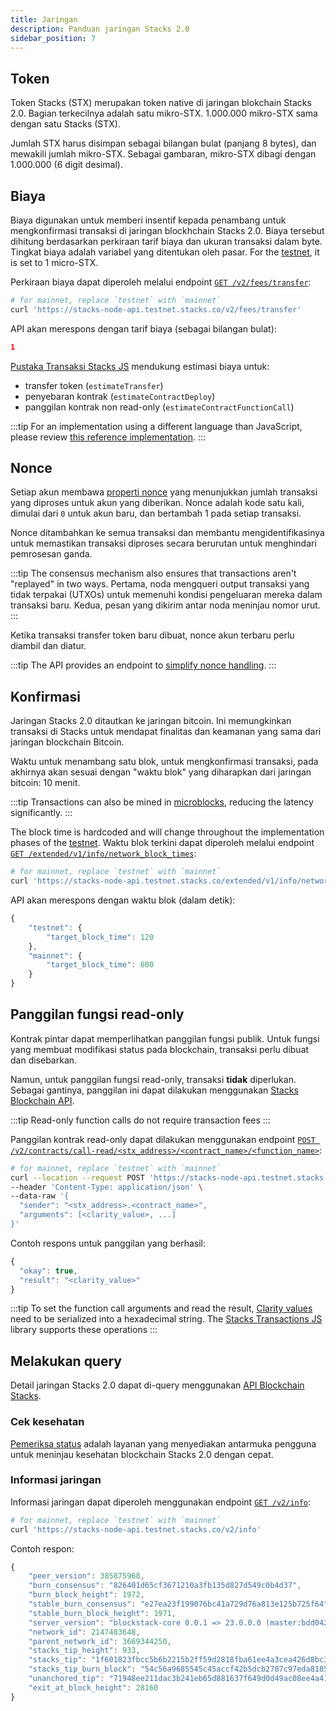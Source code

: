 ```yaml
---
title: Jaringan
description: Panduan jaringan Stacks 2.0
sidebar_position: 7
---
```


## Token

Token Stacks (STX) merupakan token native di jaringan blokchain Stacks 2.0. Bagian terkecilnya adalah satu mikro-STX. 1.000.000 mikro-STX sama dengan satu Stacks (STX).

Jumlah STX harus disimpan sebagai bilangan bulat (panjang 8 bytes), dan mewakili jumlah mikro-STX. Sebagai gambaran, mikro-STX dibagi dengan 1.000.000 (6 digit desimal).

## Biaya

Biaya digunakan untuk memberi insentif kepada penambang untuk mengkonfirmasi transaksi di jaringan blockhchain Stacks 2.0. Biaya tersebut dihitung berdasarkan perkiraan tarif biaya dan ukuran transaksi dalam byte. Tingkat biaya adalah variabel yang ditentukan oleh pasar. For the [testnet](testnet), it is set to 1 micro-STX.

Perkiraan biaya dapat diperoleh melalui endpoint [`GET /v2/fees/transfer`](https://docs.hiro.so/api#operation/get_fee_transfer):

```bash
# for mainnet, replace `testnet` with `mainnet`
curl 'https://stacks-node-api.testnet.stacks.co/v2/fees/transfer'
```

API akan merespons dengan tarif biaya (sebagai bilangan bulat):

```json
1
```

[Pustaka Transaksi Stacks JS](https://github.com/hirosystems/stacks.js/tree/master/packages/transactions) mendukung estimasi biaya untuk:

- transfer token (`estimateTransfer`)
- penyebaran kontrak (`estimateContractDeploy`)
- panggilan kontrak non read-only (`estimateContractFunctionCall`)

:::tip For an implementation using a different language than JavaScript, please review [this reference implementation](https://github.com/hirosystems/stacks.js/blob/master/packages/transactions/src/builders.ts#L97). :::

## Nonce

Setiap akun membawa [properti nonce](https://en.wikipedia.org/wiki/Cryptographic_nonce) yang menunjukkan jumlah transaksi yang diproses untuk akun yang diberikan. Nonce adalah kode satu kali, dimulai dari `0` untuk akun baru, dan bertambah 1 pada setiap transaksi.

Nonce ditambahkan ke semua transaksi dan membantu mengidentifikasinya untuk memastikan transaksi diproses secara berurutan untuk menghindari pemrosesan ganda.

:::tip
The consensus mechanism also ensures that transactions aren't "replayed" in two ways. Pertama, noda mengqueri output transaksi yang tidak terpakai (UTXOs) untuk memenuhi kondisi pengeluaran mereka dalam transaksi baru. Kedua, pesan yang dikirim antar noda meninjau nomor urut.
:::

Ketika transaksi transfer token baru dibuat, nonce akun terbaru perlu diambil dan diatur.

:::tip The API provides an endpoint to [simplify nonce handling](https://docs.hiro.so/get-started/stacks-blockchain-api#nonce-handling). :::

## Konfirmasi

Jaringan Stacks 2.0 ditautkan ke jaringan bitcoin. Ini memungkinkan transaksi di Stacks untuk mendapat finalitas dan keamanan yang sama dari jaringan blockchain Bitcoin.

Waktu untuk menambang satu blok, untuk mengkonfirmasi transaksi, pada akhirnya akan sesuai dengan "waktu blok" yang diharapkan dari jaringan bitcoin: 10 menit.

:::tip Transactions can also be mined in [microblocks](microblocks), reducing the latency significantly. :::

The block time is hardcoded and will change throughout the implementation phases of the [testnet](testnet). Waktu blok terkini dapat diperoleh melalui endpoint [`GET /extended/v1/info/network_block_times`](https://docs.hiro.so/api#operation/get_network_block_times):

```bash
# for mainnet, replace `testnet` with `mainnet`
curl 'https://stacks-node-api.testnet.stacks.co/extended/v1/info/network_block_times'
```

API akan merespons dengan waktu blok (dalam detik):

```js
{
    "testnet": {
        "target_block_time": 120
    },
    "mainnet": {
        "target_block_time": 600
    }
}
```

## Panggilan fungsi read-only

Kontrak pintar dapat memperlihatkan panggilan fungsi publik. Untuk fungsi yang membuat modifikasi status pada blockchain, transaksi perlu dibuat dan disebarkan.

Namun, untuk panggilan fungsi read-only, transaksi **tidak** diperlukan. Sebagai gantinya, panggilan ini dapat dilakukan menggunakan [Stacks Blockchain API](https://docs.hiro.so/get-started/stacks-blockchain-api).

:::tip
Read-only function calls do not require transaction fees
:::

Panggilan kontrak read-only dapat dilakukan menggunakan endpoint [`POST /v2/contracts/call-read/<stx_address>/<contract_name>/<function_name>`](https://docs.hiro.so/api#operation/call_read_only_function):

```bash
# for mainnet, replace `testnet` with `mainnet`
curl --location --request POST 'https://stacks-node-api.testnet.stacks.co/v2/contracts/call-read/<stx_address>/<contract_name>/<function_name>' \
--header 'Content-Type: application/json' \
--data-raw '{
  "sender": "<stx_address>.<contract_name>",
  "arguments": [<clarity_value>, ...]
}'
```

Contoh respons untuk panggilan yang berhasil:

```js
{
  "okay": true,
  "result": "<clarity_value>"
}
```

:::tip To set the function call arguments and read the result, [Clarity values](../write-smart-contracts/values) need to be serialized into a hexadecimal string. The [Stacks Transactions JS](https://github.com/hirosystems/stacks.js/tree/master/packages/transactions) library supports these operations :::

## Melakukan query

Detail jaringan Stacks 2.0 dapat di-query menggunakan [API Blockchain Stacks](https://docs.hiro.so/get-started/stacks-blockchain-api).

### Cek kesehatan

[Pemeriksa status](https://stacks-status.com/) adalah layanan yang menyediakan antarmuka pengguna untuk meninjau kesehatan blockchain Stacks 2.0 dengan cepat.

### Informasi jaringan

Informasi jaringan dapat diperoleh menggunakan endpoint [`GET /v2/info`](https://docs.hiro.so/api#operation/get_core_api_info):

```bash
# for mainnet, replace `testnet` with `mainnet`
curl 'https://stacks-node-api.testnet.stacks.co/v2/info'
```

Contoh respon:

```js
{
    "peer_version": 385875968,
    "burn_consensus": "826401d65cf3671210a3fb135d827d549c0b4d37",
    "burn_block_height": 1972,
    "stable_burn_consensus": "e27ea23f199076bc41a729d76a813e125b725f64",
    "stable_burn_block_height": 1971,
    "server_version": "blockstack-core 0.0.1 => 23.0.0.0 (master:bdd042242+, release build, linux [x86_64]",
    "network_id": 2147483648,
    "parent_network_id": 3669344250,
    "stacks_tip_height": 933,
    "stacks_tip": "1f601823fbcc5b6b2215b2ff59d2818fba61ee4a3cea426d8bc3dbb268005d8f",
    "stacks_tip_burn_block": "54c56a9685545c45accf42b5dcb2787c97eda8185a1c794daf9b5a59d4807abc",
    "unanchored_tip": "71948ee211dac3b241eb65d881637f649d0d49ac08ee4a41c29217d3026d7aae",
    "exit_at_block_height": 28160
}
```
